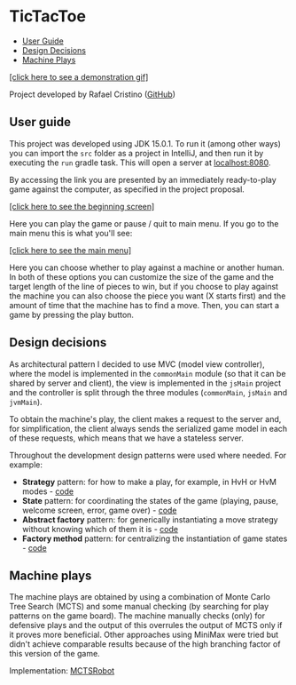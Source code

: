 # TicTacToe

- [User Guide](#user-guide)
- [Design Decisions](#design-decisions)
- [Machine Plays](#machine-plays)

[[click here to see a demonstration gif]](docs/demo.gif)

Project developed by Rafael Cristino ([GitHub](https://github.com/rafaavc))

## User guide

This project was developed using JDK 15.0.1. To run it (among other ways) you can import the `src` folder as a project in IntelliJ, and then run it by executing the `run` gradle task. This will open a server at [localhost:8080](http://localhost:8080).

By accessing the link you are presented by an immediately ready-to-play game against the computer, as specified in the project proposal.

[[click here to see the beginning screen]](docs/beginning.png)

Here you can play the game or pause / quit to main menu. If you go to the main menu this is what you'll see:

[[click here to see the main menu]](docs/mainMenu.png)

Here you can choose whether to play against a machine or another human. In both of these options you can customize the size of the game and the target length of the line of pieces to win, but if you choose to play against the machine you can also choose the piece you want (X starts first) and the amount of time that the machine has to find a move. Then, you can start a game by pressing the play button.

## Design decisions

As architectural pattern I decided to use MVC (model view controller), where the model is implemented in the `commonMain` module (so that it can be shared by server and client), the view is implemented in the `jsMain` project and the controller is split through the three modules (`commonMain`, `jsMain` and `jvmMain`).

To obtain the machine's play, the client makes a request to the server and, for simplification, the client always sends the serialized game model in each of these requests, which means that we have a stateless server.

Throughout the development design patterns were used where needed. For example:

- **Strategy** pattern: for how to make a play, for example, in HvH or HvM modes - [code](project/src/jsMain/kotlin/controller/move)
- **State** pattern: for coordinating the states of the game (playing, pause, welcome screen, error, game over) - [code](project/src/jsMain/kotlin/controller/states)
- **Abstract factory** pattern: for generically instantiating a move strategy without knowing which of them it is - [code](project/src/jsMain/kotlin/controller/move/factory)
- **Factory method** pattern: for centralizing the instantiation of game states - [code](project/src/jsMain/kotlin/controller/states/GameStateFactory.kt)

## Machine plays

The machine plays are obtained by using a combination of Monte Carlo Tree Search (MCTS) and some manual checking (by searching for play patterns on the game board). The machine manually checks (only) for defensive plays and the output of this overrules the output of MCTS only if it proves more beneficial. Other approaches using MiniMax were tried but didn't achieve comparable results because of the high branching factor of this version of the game.

Implementation: [MCTSRobot](project/src/jvmMain/kotlin/ai/MCTSRobot.kt)
